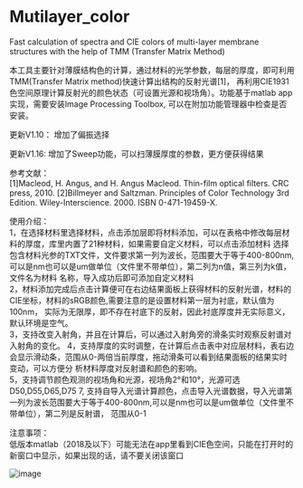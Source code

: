 # Mutilayer_color
Fast calculation of spectra and CIE colors of multi-layer membrane structures with the help of TMM (Transfer Matrix Method)

本工具主要针对薄膜结构色的计算，通过材料的光学参数，每层的厚度，即可利用TMM(Transfer Matrix method)快速计算出结构的反射光谱[1]，
再利用CIE1931色空间原理计算反射光的颜色状态（可设置光源和视场角）。功能基于matlab app 实现，需要安装Image Processing Toolbox,
可以在附加功能管理器中检查是否安装。

更新V1.10：
增加了偏振选择

更新V1.16:
增加了Sweep功能，可以扫薄膜厚度的参数，更方便获得结果  
  

参考文献：  
[1]Macleod, H. Angus, and H. Angus Macleod. Thin-film optical filters. CRC press, 2010.
[2]Billmeyer and Saltzman. Principles of Color Technology 3rd Edition. Wiley-Interscience. 2000. ISBN 0-471-19459-X.

使用介绍：  
1，在选择材料里选择材料，点击添加层即将材料添加，可以在表格中修改每层材料的厚度，库里内置了21种材料，如果需要自定义材料，可以点击添加材料
选择包含材料光参的TXT文件，文件要求第一列为波长，范围要大于等于400-800nm,可以是nm也可以是um做单位（文件里不带单位），第二列为n值，第三列为k值，文件名为材料
名称，导入成功后即可添加自定义材料  
2，材料添加完成后点击计算便可在右边结果面板上获得材料的反射光谱，材料的CIE坐标，材料的sRGB颜色,需要注意的是设置材料第一层为衬底，默认值为100nm，
实际为无限厚，即不存在衬底下的反射，因此衬底厚度并无实际意义，默认环境是空气。  
3，支持改变入射角，并且在计算后，可以通过入射角旁的滑条实时观察反射谱对入射角的变化。
4，支持厚度的实时调整，在计算后点击表中对应层材料，表右边会显示滑动条，范围从0-两倍当前厚度，拖动滑条可以看到结果面板的结果实时变动，可以方便分
析材料厚度对反射谱和颜色的影响。  
5，支持调节颜色观测的视场角和光源，视场角2°和10°，光源可选D50,D55,D65,D75
7, 支持自导入光谱计算颜色，点击导入光谱数据，导入光谱第一列为波长范围要大于等于400-800nm,可以是nm也可以是um做单位（文件里不带单位），第二列是反射谱，
范围从0-1  
  
 注意事项：  
 低版本matlab（2018及以下）可能无法在app里看到CIE色空间，只能在打开时的新窗口中显示，如果出现的话，请不要关闭该窗口
    
![image](https://user-images.githubusercontent.com/109337832/181210147-6344766e-8f72-4e28-9c37-dd093a66073c.png)

 
